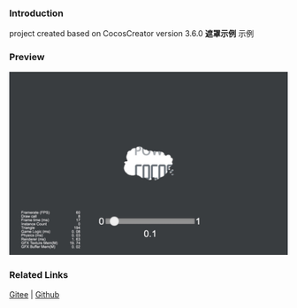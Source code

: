 ### Introduction

project created based on CocosCreator version 3.6.0 **遮罩示例** 示例

### Preview
![image](../../../image/202203/2022030205.jpg)

### Related Links
[Gitee](https://gitee.com/mirrors_cocos-creator/example-cases/tree/v2.4.3/assets/cases/02_ui/15_mask) | [Github](https://github.com/cocos-creator/example-cases/tree/v2.4.3/assets/cases/02_ui/15_mask)